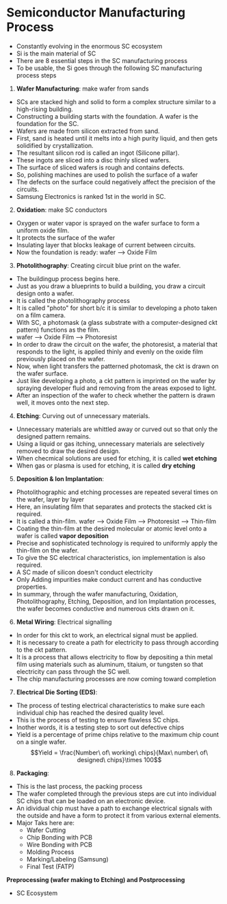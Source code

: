 # Semiconductor Manufacturing Process
- Constantly evolving in the enormous SC ecosystem
- Si is the main material of SC
- There are 8 essential steps in the SC manufacturing process
- To be usable, the Si goes through the following SC manufacturing process steps

1. **Wafer Manufacturing**: make wafer from sands
  - SCs are stacked high and solid to form a complex structure similar to a high-rising building. 
  - Constructing a building starts with the foundation. A wafer is the foundation for the SC. 
  - Wafers are made from silicon extracted from sand.
  - First, sand is heated until it melts into a high purity liquid, and then gets solidified by crystallization.
  - The resultant silicon rod is called an ingot (Silicone pillar).
  - These ingots are sliced into a disc thinly sliced wafers.
  - The surface of sliced wafers is rough and contains defects.
  - So, polishing machines are used to polish the surface of a wafer
  - The defects on the surface could negatively affect the precision of the circuits.
  - Samsung Electronics is ranked 1st in the world in SC.
  
2. **Oxidation**: make SC conductors
  - Oxygen or water vapor is sprayed on the wafer surface to form a uniform oxide film.
  - It protects the surface of the wafer
  - Insulating layer that blocks leakage of current between circuits.
  - Now the foundation is ready: wafer --> Oxide Film
  
3. **Photolithography**: Creating circuit blue print on the wafer.
  - The buildingup process begins here.
  - Just as you draw a blueprints to build a building, you draw a circuit design onto a wafer.
  - It is called the photolithography process
  - It is called "photo" for short b/c it is similar to developing a photo taken on a film camera.
  - With SC, a photomask (a glass substrate with a computer-designed ckt pattern) functions as the film.
  - wafer --> Oxide Film --> Photoresist
  - In order to draw the circuit on the wafer, the photoresist, a material that responds to the light, 
     is applied thinly and evenly on the oxide film previously placed on the wafer.
  - Now, when light transfers the patterned photomask, the ckt is drawn on the wafer surface.
  - Just like developing a photo, a ckt pattern is imprinted on the wafer by spraying developer fluid
    and removing from the areas exposed to light.
  - After an inspection of the wafer to check whether the pattern is drawn well, it moves onto the next step.
  
4. **Etching**: Curving out of unnecessary materials.
  - Unnecessary materials are whittled away or curved out so that only the designed pattern remains.
  - Using a liquid or gas itching, unnecessary materials are selectively removed to draw the desired design.
  - When checmical solutions are used for etching, it is called **wet etching**
  - When gas or plasma is used for etching, it is called **dry etching**
  
5. **Deposition & Ion Implantation**:
  - Photolithographic and etching processes are repeated several times on the wafer, layer by layer
  - Here, an insulating film that separates and protects the stacked ckt is required.
  - It is called a thin-film. wafer --> Oxide Film --> Photoresist --> Thin-film
  - Coating the thin-film at the desired molecular or atomic level onto a wafer is called **vapor deposition**
  - Precise and sophisticated technology is required to uniformly apply the thin-film on the wafer.
  - To give the SC electrical characteristics, ion implementation is also required.
  - A SC made of silicon doesn't conduct electricity
  - Only Adding impurities make conduct current and has conductive properties.
  - In summary, through the wafer manufacturing, Oxidation, Photolithography, Etching, Deposition, 
    and Ion Implantation processes, the wafer becomes conductive and numerous ckts drawn on it.
  
6. **Metal Wiring**: Electrical signalling
  - In order for this ckt to work, an electrical signal must be applied.
  - It is necessary to create a path for electricity to pass through according to the ckt pattern.
  - It is a process that allows electricity to flow by depositing a thin metal film using materials
    such as aluminum, titaium, or tungsten so that electricity can pass through the SC well.
  - The chip manufacturing processes are now coming toward completion
7. **Electrical Die Sorting (EDS)**:
  - The process of testing electrical characteristics to make sure each individual chip has 
    reached the desired quality level.
  - This is the process of testing to ensure flawless SC chips.
  - Inother words, it is a testing step to sort out defective chips
  - Yield is a percentage of prime chips relative to the maximum chip count on a single wafer.
  $$Yield = \frac{Number\ of\ working\ chips}{Max\ number\ of\ designed\ chips}\times 100$$
  
8. **Packaging**:
  - This is the last process, the packing process
  - The wafer completed through the previous steps are cut into individual SC chips
    that can be loaded on an electronic device.
  - An idividual chip must have a path to exchange electrical signals with the outside and
    have a form to protect it from various external elements.
  - Major Taks here are:
    - Wafer Cutting
    - Chip Bonding with PCB
    - Wire Bonding with PCB
    - Molding Process
    - Marking/Labeling (Samsung)
    - Final Test (FATP)

**Preprocessing (wafer making to Etching) and Postprocessing**
- SC Ecosystem
